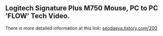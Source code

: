 ## Logitech Signature Plus M750 Mouse, PC to PC 'FLOW' Tech Video.
There is more detailed information at this link: [seodaeya.tistory.com/200](https://seodaeya.tistory.com/200)

